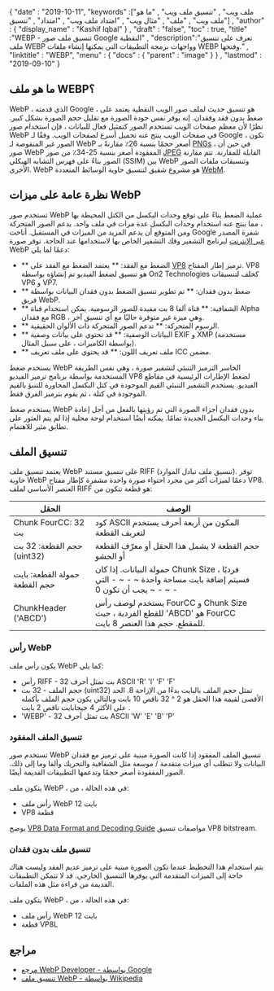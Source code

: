 {
  "date" : "2019-10-11",
  "keywords" :["ملف ويب" , "تنسيق ملف ويب" , "ما هو ملف ويب" , "ملف" , "مثال ويب" , "امتداد ملف ويب" , "امتداد" , "تنسيق"] ,
  "author" : {
    "display_name" : "Kashif Iqbal"
} ,
  "draft" : "false",
  "toc" : true,
  "title" :"WEBP - تنسيق ملف صور Google النقطية" ,
  "description":"تعرف على تنسيق ملف WEBP وواجهات برمجة التطبيقات التي يمكنها إنشاء ملفات WEBP وفتحها." ,
  "linktitle" : "WEBP",
  "menu" : {
    "docs" : {
      "parent" : "image"
}
} ,
  "lastmod" : "2019-09-10"
}

## ما هو ملف WEBP؟

WebP ، الذي قدمته Google ، هو تنسيق حديث لملف صور الويب النقطية يعتمد على ضغط بدون فقد وفقدان. إنه يوفر نفس جودة الصورة مع تقليل حجم الصورة بشكل كبير. نظرًا لأن معظم صفحات الويب تستخدم الصور كتمثيل فعال للبيانات ، فإن استخدام صور WebP في صفحات الويب ينتج عنه تحميل أسرع لصفحات الويب. وفقًا لـ Google ، تكون الصور غير المنقوصة لـ WebP أصغر حجمًا بنسبة 26٪ مقارنةً بـ [PNGs](/ar/image/png/) ، في حين أن صور WebP المفقودة أصغر بنسبة 25-34٪ من صور [JPEG](/ar/image/jpeg/) القابلة للمقارنة. تتم مقارنة الصور بناءً على فهرس التشابه الهيكلي (SSIM) بين WebP وتنسيقات ملفات الصور الأخرى. WebP هو مشروع شقيق لتنسيق حاوية الوسائط المتعددة [WebM](https://en.wikipedia.org/wiki/WebM).

## نظرة عامة على ميزات WebP ##

تستخدم صور WebP عملية الضغط بناءً على توقع وحدات البكسل من الكتل المحيطة بها ، مما ينتج عنه استخدام وحدات البكسل عدة مرات في ملف واحد. يدعم الصور المتحركة ومن المتوقع أن يدعم المزيد من الميزات في المستقبل. أتاحت Google شفرة المصدر [عبر الإنترنت](https://developers.google.com/speed/webp/download) لبرنامج التشفير وفك التشفير الخاص بها لاستخدامها عند الحاجة. توفر صورة WebP دعمًا لما يلي:

* ** الضغط مع الفقد: ** يعتمد الضغط مع الفقد على [VP8](http://en.wikipedia.org/wiki/VP8) ترميز إطار المفتاح. VP8 هو تنسيق لضغط الفيديو تم إنشاؤه بواسطة On2 Technologies كخلف لتنسيقات VP6 و VP7.
* ** ضغط بدون فقدان: ** تم تطوير تنسيق الضغط بدون فقدان البيانات بواسطة فريق WebP.
* ** الشفافية: ** قناة ألفا 8 بت مفيدة للصور الرسومية. يمكن استخدام قناة Alpha مع فقدان RGB ، وهي ميزة غير متوفرة حاليًا مع أي تنسيق آخر.
* ** الرسوم المتحركة: ** تدعم الصور المتحركة ذات الألوان الحقيقية.
* ** البيانات الوصفية: ** قد تحتوي على بيانات وصفية EXIF و XMP (مستخدمة بواسطة الكاميرات ، على سبيل المثال).
* ** ملف تعريف اللون: ** قد يحتوي على ملف تعريف ICC مضمن.

يستخدم ضغط WebP الخاسر الترميز التنبئي لتشفير صورة ، وهي نفس الطريقة المستخدمة بواسطة برنامج ترميز الفيديو VP8 لضغط الإطارات الرئيسية في مقاطع الفيديو. يستخدم التشفير التنبئي القيم الموجودة في كتل البكسل المجاورة للتنبؤ بالقيم الموجودة في كتلة ، ثم يقوم بترميز الفرق فقط.

يستخدم ضغط WebP بدون فقدان أجزاء الصورة التي تم رؤيتها بالفعل من أجل إعادة بناء وحدات البكسل الجديدة تمامًا. يمكنه أيضًا استخدام لوحة محلية إذا لم يتم العثور على تطابق مثير للاهتمام.

## تنسيق الملف ##

يعتمد تنسيق ملف WebP على تنسيق مستند RIFF (تنسيق ملف تبادل الموارد). توفر حاوية WebP دعمًا لميزات أكثر من مجرد احتواء صورة واحدة مشفرة كإطار مفتاح VP8. العنصر الأساسي لملف RIFF هو قطعة تتكون من:


| الحقل | الوصف
---|---|
| Chunk FourCC: 32 بت | كود ASCII المكون من أربعة أحرف يستخدم لتعريف القطعة
| حجم القطعة: 32 بت (uint32) | حجم القطعة لا يشمل هذا الحقل أو معرّف القطعة أو الحشو
| حمولة القطعة: بايت حجم القطعة | حمولة البيانات. إذا كان Chunk Size فرديًا ، فسيتم إضافة بايت مساحة واحدة ~ - ~ - التي يجب أن تكون 0 ~ - ~ -
| ChunkHeader ('ABCD') | يستخدم لوصف رأس FourCC و Chunk Size للقطع الفردية ، حيث 'ABCD' هو FourCC للمقطع. حجم هذا العنصر 8 بايت.

### رأس WebP ###

يكون رأس ملف WebP كما يلي:

* رأس RIFF - 32 بت تمثل أحرف ASCII 'R' 'I' 'F' 'F'
* حجم الملف - 32 بت (uint32) تمثل حجم الملف بالبايت بدءًا من الإزاحة 8. الحد الأقصى لقيمة هذا الحقل هو 2 ^ 32 ناقص 10 بايت وبالتالي يكون حجم الملف بأكمله على الأكثر 4 جيجابايت ناقص 2 بايت .
* 'WEBP' - 32 بت تمثل أحرف ASCII 'W' 'E' 'B' 'P'

### تنسيق الملف المفقود ###

تستخدم صور WebP تنسيق الملف المفقود إذا كانت الصورة مبنية على ترميز مع فقدان البيانات ولا تتطلب أي ميزات متقدمة / موسعة مثل الشفافية والتحريك وألفا وما إلى ذلك. الصور المفقودة أصغر حجمًا وتدعمها التطبيقات القديمة أيضًا.

يتكون ملف WebP ، في هذه الحالة ، من:

* رأس ملف WebP 12 بايت
* VP8 قطعة

يوضح [VP8 Data Format and Decoding Guide](https://tools.ietf.org/html/rfc6386) مواصفات تنسيق VP8 bitstream.

### تنسيق ملف بدون فقدان ###

يتم استخدام هذا التخطيط عندما تكون الصورة مبنية على ترميز عديم الفقد وليست هناك حاجة إلى الميزات المتقدمة التي يوفرها التنسيق الخارجي. قد لا تتمكن التطبيقات القديمة من قراءة مثل هذه الملفات.

يتكون ملف WebP ، في هذه الحالة ، من:

* رأس ملف WebP 12 بايت
* قطعة VP8L

## مراجع ##

* [مرجع WebP Developer - بواسطة Google](https://developers.google.com/speed/webp/)
* [تنسيق ملف WebP - بواسطة Wikipedia](https://en.wikipedia.org/wiki/WebP)

